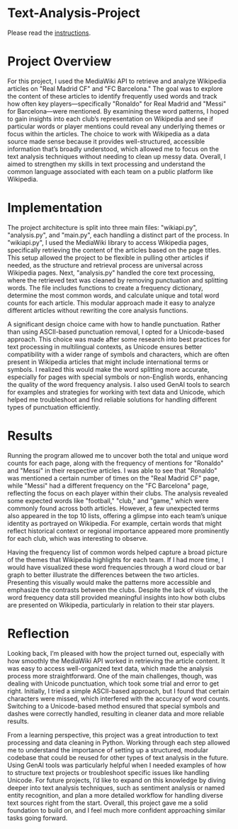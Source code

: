 # Text-Analysis-Project

Please read the [instructions](instructions.md).

# Project Overview

For this project, I used the MediaWiki API to retrieve and analyze Wikipedia articles on "Real Madrid CF" and "FC Barcelona." The goal was to explore the content of these articles to identify frequently used words and track how often key players—specifically "Ronaldo" for Real Madrid and "Messi" for Barcelona—were mentioned. By examining these word patterns, I hoped to gain insights into each club’s representation on Wikipedia and see if particular words or player mentions could reveal any underlying themes or focus within the articles. The choice to work with Wikipedia as a data source made sense because it provides well-structured, accessible information that’s broadly understood, which allowed me to focus on the text analysis techniques without needing to clean up messy data. Overall, I aimed to strengthen my skills in text processing and understand the common language associated with each team on a public platform like Wikipedia.

# Implementation

The project architecture is split into three main files: "wikiapi.py", "analysis.py", and "main.py", each handling a distinct part of the process. In "wikiapi.py", I used the MediaWiki library to access Wikipedia pages, specifically retrieving the content of the articles based on the page titles. This setup allowed the project to be flexible in pulling other articles if needed, as the structure and retrieval process are universal across Wikipedia pages. Next, "analysis.py" handled the core text processing, where the retrieved text was cleaned by removing punctuation and splitting words. The file includes functions to create a frequency dictionary, determine the most common words, and calculate unique and total word counts for each article. This modular approach made it easy to analyze different articles without rewriting the core analysis functions.

A significant design choice came with how to handle punctuation. Rather than using ASCII-based punctuation removal, I opted for a Unicode-based approach. This choice was made after some research into best practices for text processing in multilingual contexts, as Unicode ensures better compatibility with a wider range of symbols and characters, which are often present in Wikipedia articles that might include international terms or symbols. I realized this would make the word splitting more accurate, especially for pages with special symbols or non-English words, enhancing the quality of the word frequency analysis. I also used GenAI tools to search for examples and strategies for working with text data and Unicode, which helped me troubleshoot and find reliable solutions for handling different types of punctuation efficiently.

# Results

Running the program allowed me to uncover both the total and unique word counts for each page, along with the frequency of mentions for "Ronaldo" and "Messi" in their respective articles. I was able to see that "Ronaldo" was mentioned a certain number of times on the "Real Madrid CF" page, while "Messi" had a different frequency on the "FC Barcelona" page, reflecting the focus on each player within their clubs. The analysis revealed some expected words like "football," "club," and "game," which were commonly found across both articles. However, a few unexpected terms also appeared in the top 10 lists, offering a glimpse into each team’s unique identity as portrayed on Wikipedia. For example, certain words that might reflect historical context or regional importance appeared more prominently for each club, which was interesting to observe.

Having the frequency list of common words helped capture a broad picture of the themes that Wikipedia highlights for each team. If I had more time, I would have visualized these word frequencies through a word cloud or bar graph to better illustrate the differences between the two articles. Presenting this visually would make the patterns more accessible and emphasize the contrasts between the clubs. Despite the lack of visuals, the word frequency data still provided meaningful insights into how both clubs are presented on Wikipedia, particularly in relation to their star players.

# Reflection

Looking back, I’m pleased with how the project turned out, especially with how smoothly the MediaWiki API worked in retrieving the article content. It was easy to access well-organized text data, which made the analysis process more straightforward. One of the main challenges, though, was dealing with Unicode punctuation, which took some trial and error to get right. Initially, I tried a simple ASCII-based approach, but I found that certain characters were missed, which interfered with the accuracy of word counts. Switching to a Unicode-based method ensured that special symbols and dashes were correctly handled, resulting in cleaner data and more reliable results.

From a learning perspective, this project was a great introduction to text processing and data cleaning in Python. Working through each step allowed me to understand the importance of setting up a structured, modular codebase that could be reused for other types of text analysis in the future. Using GenAI tools was particularly helpful when I needed examples of how to structure text projects or troubleshoot specific issues like handling Unicode. For future projects, I’d like to expand on this knowledge by diving deeper into text analysis techniques, such as sentiment analysis or named entity recognition, and plan a more detailed workflow for handling diverse text sources right from the start. Overall, this project gave me a solid foundation to build on, and I feel much more confident approaching similar tasks going forward.
